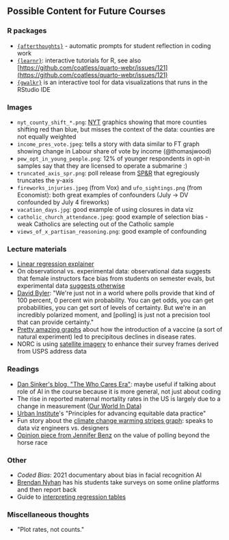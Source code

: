 ## Possible Content for Future Courses

### R packages
* [`{afterthoughts}`](https://ccani007.github.io/afterthoughts/index.html) - automatic prompts for student reflection in coding work
* [`{learnr}`](https://rstudio.github.io/learnr/): interactive tutorials for R, see also [https://github.com/coatless/quarto-webr/issues/121](https://github.com/coatless/quarto-webr/issues/121)
* [`{gwalkr}`](https://github.com/Kanaries/GWalkR) is an interactive tool for data visualizations that runs in the RStudio IDE

### Images
* `nyt_county_shift_*.png`: [NYT](https://www.nytimes.com/interactive/2025/05/25/us/politics/trump-politics-democrats.html) graphics showing that more counties shifting red than blue, but misses the context of the data: counties are not equally weighted
* `income_pres_vote.jpeg`: tells a story with data similar to FT graph showing change in Labour share of vote by income (@thomasjwood)
* `pew_opt_in_young_people.png`: 12% of younger respondents in opt-in samples say that they are licensed to operate a submarine :)
* `truncated_axis_spr.png`: poll release from [SP&R](https://x.com/SusquehannaPR/status/1909231029061050458) that egregiously truncates the y-axis
* `fireworks_injuries.jpeg` (from Vox) and `ufo_sightings.png` (from Economist): both great examples of confounders (July -> DV confounded by July 4 fireworks)
* `vacation_days.jpg`: good example of using closures in data viz
* `catholic_church_attendance.jpeg`: good example of selection bias - weak Catholics are selecting out of the Catholic sample
* `views_of_x_partisan_reasoning.png`: good example of confounding

### Lecture materials
* [Linear regression explainer](https://mlu-explain.github.io/linear-regression/)
* On observational vs. experimental data: observational data suggests that female instructors face bias from students on semester evals, but experimental data [suggests otherwise](https://x.com/JohnHolbein1/status/1861964761086459957)
* [David Byler](https://www.vox.com/2024-elections/370649/trust-polls-2016-2020-election-2024-pollster-polling-miss): "We're just not in a world where polls provide that kind of 100 percent, 0 percent win probability. You can get odds, you can get probabilities, you can get sort of levels of certainty. But we're in an incredibly polarized moment, and [polling] is just not a precision tool that can provide certainty."
* [Pretty amazing graphs](https://graphics.wsj.com/infectious-diseases-and-vaccines/) about how the introduction of a vaccine (a sort of natural experiment) led to precipitous declines in disease rates.
* NORC is using [satellite imagery](https://www.norc.org/research/library/accurate-affordable-survey-sampling-method-satellite-imagery.html) to enhance their survey frames derived from USPS address data

### Readings
* [Dan Sinker's blog, "The Who Cares Era"](https://dansinker.com/posts/2025-05-23-who-cares/): maybe useful if talking about role of AI in the course because it is more general, not just about coding
* The rise in reported maternal mortality rates in the US is largely due to a change in measurement ([Our World In Data](https://ourworldindata.org/rise-us-maternal-mortality-rates-measurement))
* [Urban Institute](https://www.urban.org/sites/default/files/publication/102346/principles-for-advancing-equitable-data-practice_0.pdf)'s "Principles for advancing equitable data practice"
* Fun story about the [climate change warming stripes graph](https://chezvoila.com/blog/warmingstripes/): speaks to data viz engineers vs. designers
* [Opinion piece from Jennifer Benz](https://www.scientificamerican.com/article/americans-are-moody-and-pollsters-should-pay-attention/) on the value of polling beyond the horse race

### Other
* *Coded Bias*: 2021 documentary about bias in facial recognition AI
* [Brendan Nyhan](https://bpb-us-e1.wpmucdn.com/sites.dartmouth.edu/dist/5/2293/files/2025/04/experiments-syllabus-2025.pdf) has his students take surveys on some online platforms and then report back
* Guide to [interpreting regression tables](https://nathanfavero.substack.com/regression-in-500-words)

### Miscellaneous thoughts
* "Plot rates, not counts."

